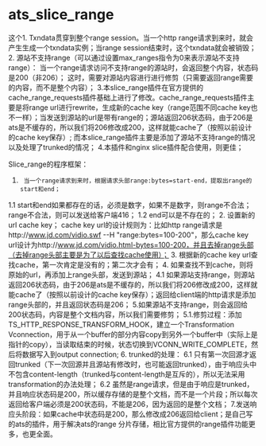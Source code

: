 # ats_slice_range
这个1. Txndata贯穿到整个range session。当一个http range请求到来时，就会产生生成一个txndata实例；当range session结束时，这个txndata就会被销毁；
2. 源站不支持range（可以通过设置max_ranges指令为0来表示源站不支持range）：
当一个range请求访问不支持range的源站时，会返回整个内容，状态码是200（非206）；
这时，需要对源站内容进行进行修剪（只需要返回range需要的内容，而不是整个内容）；
3.本slice_range插件在官方提供的cache_range_requests插件基础上进行了修改。cache_range_requests插件主要是将range url进行rewrite，生成新的cache key（range范围不同cache key也不一样）；当发送到源站的url是带有range的；源站返回206状态码，由于206是ats是不缓存的，所以我们将206修改成200，这样就能cache了（按照以前设计的cache key保存）;
         而本slice_range插件主要是添加了源站不支持range的情况以及处理了trunked的情况；
4.本插件和nginx slice插件配合使用，则更佳；
 
 
Slice_range的程序框架：
 
1.      当一个range请求到来时，根据请求头部range:bytes=start-end，提取出range的start和end；
1.1 start和end如果都存在的话，必须是数字，如果不是数字，则range不合法；range不合法，则可以发送给客户端416；
1.2 end可以是不存在的；
2. 设置新的url cache key； cache key url的设计规则为：比如http range请求是http://www.jd.com/vidio.swf  --H "range:bytes=100-200"，那么cache key url设计为http://www.jd.com/vidio.html-bytes=100-200，并且去掉range头部（去掉range头部主要是为了以后查找cache使用）；
3. 根据新的cache key url查找cache，第一次肯定是没有的；第二次才会有；
4. 如果查找不到cache，则将原始的url，再添加上range头部，发送到源站；
4.1 如果源站支持range，则源站返回206状态码，由于206是ats是不缓存的，所以我们将206修改成200，这样就能cache了（按照以前设计的cache key保存）；返回给client端的http请求是添加range头部的，并且返回状态码是206；
5.如果源站不支持range，则会返回给200状态码，内容是整个文档内容，所以我们需要修剪；
5.1.修剪过程：添加TS_HTTP_RESPONSE_TRANSFORM_HOOK，建立一个Transformation Vconnection，用于从一个buffer的部分内容copy到另外一个buffer中（实际上是指针的copy），当读取结束的时候，状态切换到VCONN_WRITE_COMPLETE，然后将数据写入到output connection;
6. trunked的处理：
6.1 只有第一次回源才返回trunked（下一次回源并且源站有修改时，也可能返回trunked），由于响应头中不包含content-length（trunked与content-length是互斥的），所以无法采用transformation的办法处理；
6.2 虽然是range请求，但是由于响应是trunked，并且响应状态码是200，所以缓存存储的是整个文档，而不是一个片段；所以每次返回给客户端必须是200状态码，不能是206，因为返回的是整个文档；
7.发送响应头阶段：如果cache中状态码是200，那么修改成206返回给client；是自己写的ats的插件，用于解决ats的range 分片存储，相比官方提供的range插件功能更多，也更全面。
